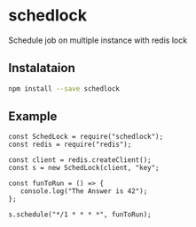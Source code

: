 # schedlock
Schedule job on multiple instance with redis lock

## Instalataion

```bash
npm install --save schedlock
```

## Example
```node
const SchedLock = require("schedlock");
const redis = require("redis");

const client = redis.createClient();
const s = new SchedLock(client, "key";

const funToRun = () => {
   console.log("The Answer is 42");
};

s.schedule("*/1 * * * *", funToRun);
```
